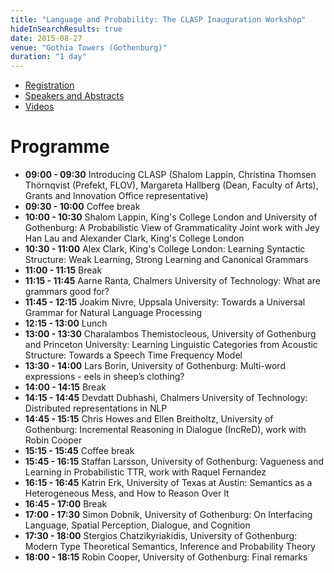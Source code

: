 ```yaml
---
title: "Language and Probability: The CLASP Inauguration Workshop"
hideInSearchResults: true
date: 2015-08-27
venue: "Gothia Towers (Gothenburg)"
duration: "1 day"
---
```


* [Registration](../registration)
* [Speakers and Abstracts](../speakers-and-abstracts)
* [Videos](../videos)

# Programme

- **09:00 - 09:30** Introducing CLASP (Shalom Lappin, Christina Thomsen Thörnqvist (Prefekt, FLOV), Margareta Hallberg (Dean, Faculty of Arts), Grants and Innovation Office representative)
- **09:30 - 10:00** Coffee break
- **10:00 - 10:30** Shalom Lappin, King's College London and University of Gothenburg: A Probabilistic View of Grammaticality Joint work with Jey Han Lau and Alexander Clark, King's College London
- **10:30 - 11:00** Alex Clark, King's College London: Learning Syntactic Structure: Weak Learning, Strong Learning and Canonical Grammars
- **11:00 - 11:15** Break
- **11:15 - 11:45** Aarne Ranta, Chalmers University of Technology: What are grammars good for?
- **11:45 - 12:15** Joakim Nivre, Uppsala University: Towards a Universal Grammar for Natural Language Processing
- **12:15 - 13:00** Lunch
- **13:00 - 13:30** Charalambos Themistocleous, University of Gothenburg and Princeton University: Learning Linguistic Categories from Acoustic Structure: Towards a Speech Time Frequency Model
- **13:30 - 14:00** Lars Borin, University of Gothenburg: Multi-word expressions - eels in sheep’s clothing?
- **14:00 - 14:15** Break
- **14:15 - 14:45** Devdatt Dubhashi, Chalmers University of Technology: Distributed representations in NLP
- **14:45 - 15:15** Chris Howes and Ellen Breitholtz, University of Gothenburg: Incremental Reasoning in Dialogue (IncReD), work with Robin Cooper
- **15:15 - 15:45** Coffee break
- **15:45 - 16:15** Staffan Larsson, University of Gothenburg: Vagueness and Learning in Probabilistic TTR, work with Raquel Fernandez
- **16:15 - 16:45** Katrin Erk, University of Texas at Austin: Semantics as a Heterogeneous Mess, and How to Reason Over It
- **16:45 - 17:00** Break
- **17:00 - 17:30** Simon Dobnik, University of Gothenburg: On Interfacing Language, Spatial Perception, Dialogue, and Cognition
- **17:30 - 18:00** Stergios Chatzikyriakidis, University of Gothenburg: Modern Type Theoretical Semantics, Inference and Probability Theory
- **18:00 - 18:15** Robin Cooper, University of Gothenburg: Final remarks
